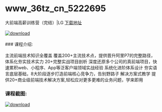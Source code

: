 # www_36tz_cn_5222695
大前端高薪训练营（完结）|LG
[下载地址](http://www.36tz.cn/article/5222695 "下载地址")
<br/></br>[![download](http://36tz.cn/muke_img/2022_02_1-11-300x100.png "下载地址")](http://www.36tz.cn/article/5222695 "下载地址")
<br/></br>### 课程介绍:<br/></br>主流前端技术知识全覆盖 覆盖200+主流技术点，提供晋升阿里P7的完整路径，体系化夯实技术实力
20+完整实战项目剖析 深度还原多个公司的真前端项目，快速累积web、小程序、App等泛客户端领域实战经验
系统化进阶体系设计 夯实语言底层基础，8大阶段逐步打造前端核心竞争力，告别野路子
解决方案式教学 提供20+商业级前端技术解决方案,轻松应对更多更难的业务问题，学来即用

### 课程截图:
[![download](http://36tz.cn/muke_img/2022_02_2-12.png "下载地址")](http://www.36tz.cn/article/5222695 "下载地址")
